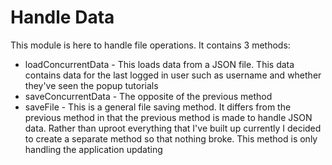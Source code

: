 # Handle Data

This module is here to handle file operations. It contains 3 methods:

* loadConcurrentData - This loads data from a JSON file. This data contains data for the last logged in user such as username and whether they've seen the popup tutorials
* saveConcurrentData - The opposite of the previous method
* saveFile - This is a general file saving method. It differs from the previous method in that the previous method is made to handle JSON data. Rather than uproot everything that I've built up currently I decided to create a separate method so that nothing broke. This method is only handling the application updating
